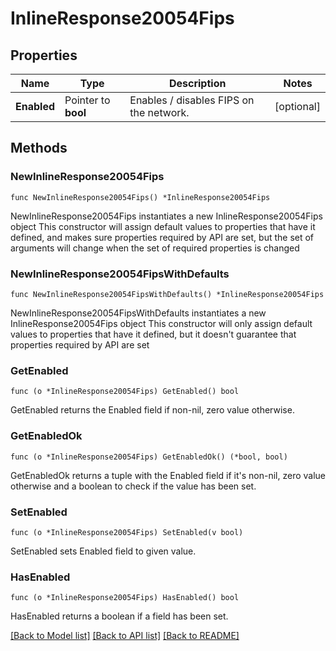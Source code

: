 # InlineResponse20054Fips

## Properties

Name | Type | Description | Notes
------------ | ------------- | ------------- | -------------
**Enabled** | Pointer to **bool** | Enables / disables FIPS on the network. | [optional] 

## Methods

### NewInlineResponse20054Fips

`func NewInlineResponse20054Fips() *InlineResponse20054Fips`

NewInlineResponse20054Fips instantiates a new InlineResponse20054Fips object
This constructor will assign default values to properties that have it defined,
and makes sure properties required by API are set, but the set of arguments
will change when the set of required properties is changed

### NewInlineResponse20054FipsWithDefaults

`func NewInlineResponse20054FipsWithDefaults() *InlineResponse20054Fips`

NewInlineResponse20054FipsWithDefaults instantiates a new InlineResponse20054Fips object
This constructor will only assign default values to properties that have it defined,
but it doesn't guarantee that properties required by API are set

### GetEnabled

`func (o *InlineResponse20054Fips) GetEnabled() bool`

GetEnabled returns the Enabled field if non-nil, zero value otherwise.

### GetEnabledOk

`func (o *InlineResponse20054Fips) GetEnabledOk() (*bool, bool)`

GetEnabledOk returns a tuple with the Enabled field if it's non-nil, zero value otherwise
and a boolean to check if the value has been set.

### SetEnabled

`func (o *InlineResponse20054Fips) SetEnabled(v bool)`

SetEnabled sets Enabled field to given value.

### HasEnabled

`func (o *InlineResponse20054Fips) HasEnabled() bool`

HasEnabled returns a boolean if a field has been set.


[[Back to Model list]](../README.md#documentation-for-models) [[Back to API list]](../README.md#documentation-for-api-endpoints) [[Back to README]](../README.md)


